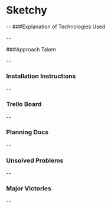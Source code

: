 # Sketchy

--
###Explanation of Technologies Used

--

###Approach Taken


--


### Installation Instructions

--

### Trello Board

--

### Planning Docs
--

### Unsolved Problems

--

### Major Victories

--
